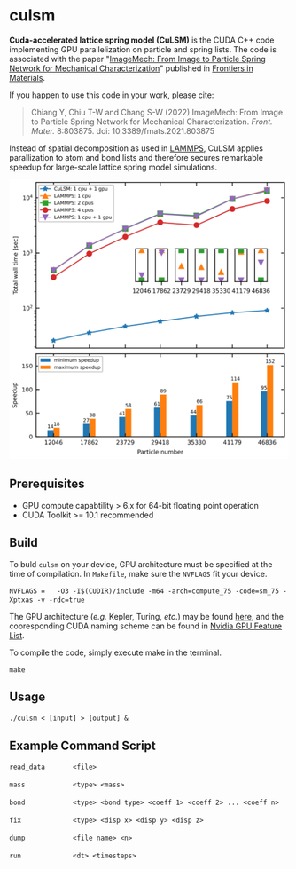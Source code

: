 # culsm

**Cuda-accelerated lattice spring model (CuLSM)** is the CUDA C++ code implementing GPU parallelization on particle and spring lists. The code is associated with the paper "[ImageMech: From Image to Particle Spring Network for Mechanical Characterization](https://www.frontiersin.org/articles/10.3389/fmats.2021.803875/full)" published in [Frontiers in Materials](https://www.frontiersin.org/journals/materials). 

If you happen to use this code in your work, please cite:

> Chiang Y, Chiu T-W and Chang S-W (2022) ImageMech: From Image to Particle Spring Network for Mechanical Characterization. *Front. Mater.* 8:803875. doi: 10.3389/fmats.2021.803875

Instead of spatial decomposition as used in [LAMMPS](https://www.lammps.org/), CuLSM applies parallization to atom and bond lists and therefore secures remarkable speedup for large-scale lattice spring model simulations.

![speedup](./asset/time.png)

## Prerequisites

- GPU compute capabtility > 6.x for 64-bit floating point operation
- CUDA Toolkit >= 10.1 recommended

## Build

To buld `culsm` on your device, GPU architecture must be specified at the time of compilation. In `Makefile`, make sure the `NVFLAGS` fit your device. 

```shell
NVFLAGS = 	-O3 -I$(CUDIR)/include -m64 -arch=compute_75 -code=sm_75 -Xptxas -v -rdc=true
```

The GPU architecture (*e.g.* Kepler, Turing, *etc*.) may be found [here](https://en.wikipedia.org/wiki/CUDA#GPUs_supported), and the cooresponding CUDA naming scheme can be found in [Nvidia GPU Feature List](https://docs.nvidia.com/cuda/cuda-compiler-driver-nvcc/index.html#gpu-feature-list).

To compile the code, simply execute make in the terminal.

```shell
make
```

## Usage

```shell
./culsm < [input] > [output] &
```

## Example Command Script

```
read_data       <file>

mass            <type> <mass>

bond            <type> <bond type> <coeff 1> <coeff 2> ... <coeff n>

fix             <type> <disp x> <disp y> <disp z>

dump            <file name> <n>

run             <dt> <timesteps>
```
